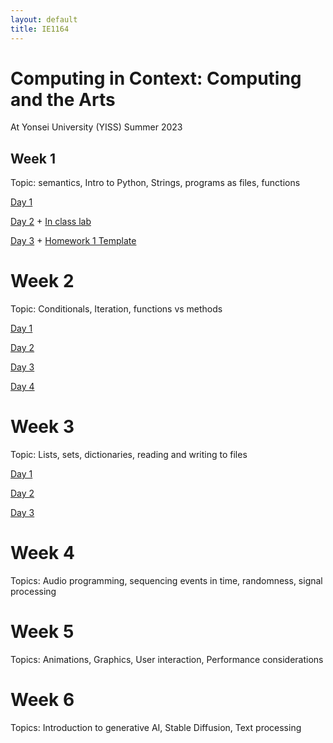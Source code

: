 ```yaml
---
layout: default
title: IE1164
---
```

 
# Computing in Context: Computing and the Arts

At Yonsei University (YISS)
Summer 2023

## Week 1
Topic: semantics, Intro to Python, Strings, programs as files, functions

[Day 1](https://docs.google.com/presentation/d/1mNCiFEoroLQCI30wEE1BGTUT5VunkkVuNgjU7BLSMJQ/edit?usp=sharing)

[Day 2](https://docs.google.com/presentation/d/1e5J_Xjt7D90HfCx1BBl7qPghPzBs5wENvaB9w5n3w1A/edit?usp=sharing) + [In class lab](./InClass1.md)

[Day 3](https://docs.google.com/presentation/d/1aAfNmrsGFnyu09-k3ZbKlX6SnZzIWaRY5d7FnpIIsdw/edit?usp=sharing) + [Homework 1 Template](https://replit.com/@MarkSantolucito/geometry)

# Week 2 
Topic: Conditionals, Iteration, functions vs methods

[Day 1](https://docs.google.com/presentation/d/1DLLhgtmfF-G0I_qJN8l_rllAeuUl3Ja3cnuwodq7m-I/edit?usp=sharing)

[Day 2](https://docs.google.com/presentation/d/1mcSOodg20UPBFRNu0qVzj0gK-omWlgqmARZF2Pf_P28/edit?usp=sharing)

[Day 3](https://docs.google.com/presentation/d/1ztY255EjJMTKJCQ-vfA1HT_vvX9HqCeYTvRXAPOARdk/edit?usp=sharing)

[Day 4](https://docs.google.com/presentation/d/1sJ2Edudn2ZE3nV0kpjyB8nOxqHQ2aYnBIOjmgmRPpFY/edit?usp=sharing)

# Week 3 
Topic: Lists, sets, dictionaries, reading and writing to files

[Day 1](https://docs.google.com/presentation/d/1-xjBBvVIcSUGUVqZYGKKDlopdyKS9EVV7eT2iEka77k/edit?usp=sharing)

[Day 2](https://docs.google.com/presentation/d/1D89fRvRc4VNYOknzdJttX7-4PQH2AG73nWnIZlTGecU/edit?usp=sharing)

[Day 3](https://docs.google.com/presentation/d/1pQuZ6e1pg2D3uFFAZDN3La2UlwbRdUCqf6wpgC0MPUA/edit?usp=sharing)

# Week 4 
Topics: Audio programming, sequencing events in time, randomness, signal processing

# Week 5 
Topics: Animations, Graphics, User interaction, Performance considerations

# Week 6
Topics: Introduction to generative AI, Stable Diffusion, Text processing
